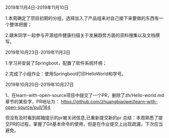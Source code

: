2019年11月4日-2019年11月10日

1.本周确定了项目初期的分组，选择加入了产品组来对自己接下来要做的东西有一个整体把握；

2.跟朱同学一起参与开源组件健康扫描关于发展趋势方面的资料搜集以及文档撰写。




2019年10月23日-2019年11月3日

1.学习并安装了Springboot，配置了软件系统环境；

2.完成了小组作业：使用Springboot打印HelloWorld和学号。


2019年10月20日-2019年10月27日

1、在learn-with-open-source项目中提交了一个PR，删除了zh/Hello-world.md章节的某些字，PR地址为：
https://github.com/zhuangbiaowei/learn-with-open-source/pull/164 

但没有及时看到邮箱提示的pr被关闭信息,已重新提交新的pr
总结：本周熟悉了提交PR的过程，掌握了Git基本命令的使用，但是在作业提交上出现疏漏，下次应当避免。
